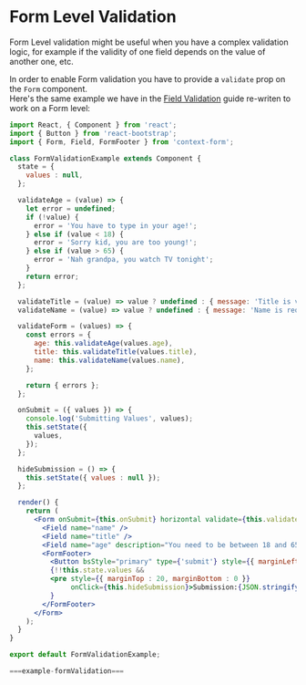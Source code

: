 # Form Level Validation

Form Level validation might be useful when you have a complex validation logic, for example if the validity of one field depends on the value of another one, etc. 

In order to enable Form validation you have to provide a `validate` prop on the `Form` component.  
Here's the same example we have in the [Field Validation](field-validation.md) guide re-writen to work on a Form level:

```jsx
import React, { Component } from 'react';
import { Button } from 'react-bootstrap';
import { Form, Field, FormFooter } from 'context-form';

class FormValidationExample extends Component {
  state = {
    values : null,
  };

  validateAge = (value) => {
    let error = undefined;
    if (!value) {
      error = 'You have to type in your age!';
    } else if (value < 18) {
      error = 'Sorry kid, you are too young!';
    } else if (value > 65) {
      error = 'Nah grandpa, you watch TV tonight';
    }
    return error;
  };

  validateTitle = (value) => value ? undefined : { message: 'Title is very important!' };
  validateName = (value) => value ? undefined : { message: 'Name is required!' };

  validateForm = (values) => {
    const errors = {
      age: this.validateAge(values.age),
      title: this.validateTitle(values.title),
      name: this.validateName(values.name),
    };

    return { errors };
  };

  onSubmit = ({ values }) => {
    console.log('Submitting Values', values);
    this.setState({
      values,
    });
  };

  hideSubmission = () => {
    this.setState({ values : null });
  };

  render() {
    return (
      <Form onSubmit={this.onSubmit} horizontal validate={this.validateForm}>
        <Field name="name" />
        <Field name="title" />
        <Field name="age" description="You need to be between 18 and 65."/>
        <FormFooter>
          <Button bsStyle="primary" type={'submit'} style={{ marginLeft : 10 }}>Submit</Button>
          {!!this.state.values &&
          <pre style={{ marginTop : 20, marginBottom : 0 }}
               onClick={this.hideSubmission}>Submission:{JSON.stringify(this.state.values)}</pre>
          }
        </FormFooter>
      </Form>
    );
  }
}

export default FormValidationExample;

```

```jsx
===example-formValidation===
```

